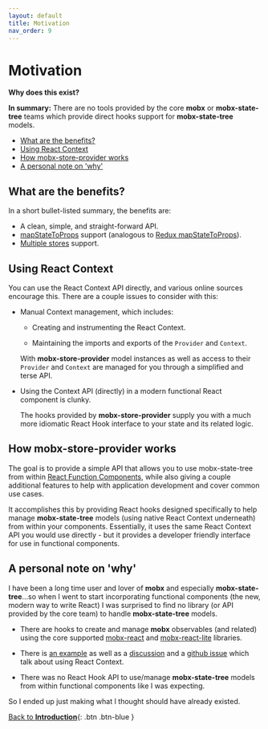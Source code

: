 ```yaml
---
layout: default
title: Motivation
nav_order: 9
---
```


# Motivation

**Why does this exist?**

**In summary:** There are no tools provided by the core **mobx** or **mobx-state-tree** teams which provide direct hooks support for **mobx-state-tree** models.

- [What are the benefits?](#what-are-the-benefits)
- [Using React Context](#using-react-context)
- [How mobx-store-provider works](#how-mobx-store-provider-works)
- [A personal note on 'why'](#a-personal-note-on-why)

## What are the benefits?

In a short bullet-listed summary, the benefits are:

- A clean, simple, and straight-forward API.
- [mapStateToProps](/api/useStore#using-a-mapstatetoprops-callback) support (analogous to [Redux mapStateToProps](https://react-redux.js.org/using-react-redux/connect-mapstate)).
- [Multiple stores](/multiple-stores) support.

## Using React Context

You can use the React Context API directly, and various online sources encourage this. There are a couple issues to consider with this:

- Manual Context management, which includes:

  - Creating and instrumenting the React Context.

  - Maintaining the imports and exports of the `Provider` and `Context`.

  With **mobx-store-provider** model instances as well as access to their `Provider` and `Context` are managed for you through a simplified and terse API.

- Using the Context API (directly) in a modern functional React component is clunky.

  The hooks provided by **mobx-store-provider** supply you with a much more idiomatic React Hook interface to your state and its related logic.

## How mobx-store-provider works

The goal is to provide a simple API that allows you to use mobx-state-tree from within [React Function Components](https://www.robinwieruch.de/react-function-component), while also giving a couple additional features to help with application development and cover common use cases.

It accomplishes this by providing React hooks designed specifically to help manage **mobx-state-tree** models (using native React Context underneath) from within your components. Essentially, it uses the same React Context API you would use directly - but it provides a developer friendly interface for use in functional components.

## A personal note on 'why'

I have been a long time user and lover of **mobx** and especially **mobx-state-tree**...so when I went to start incorporating functional components (the new, modern way to write React) I was surprised to find no library (or API provided by the core team) to handle **mobx-state-tree** models.

- There are hooks to create and manage **mobx** observables (and related) using the core supported [mobx-react](https://github.com/mobxjs/mobx-react#mobx-react) and [mobx-react-lite](https://github.com/mobxjs/mobx-react-lite) libraries.

- There is [an example](https://dev.to/margaretkrutikova/how-to-mobx-state-tree-react-typescript-3d5j) as well as a [discussion](https://dev.to/margaretkrutikova/how-to-mobx-state-tree-react-typescript-3d5j/comments) and a [github issue](https://github.com/mobxjs/mobx-state-tree/issues/1363) which talk about using React Context.

- There was no React Hook API to use/manage **mobx-state-tree** models from within functional components like I was expecting.

So I ended up just making what I thought should have already existed.

[Back to **Introduction**](/){: .btn .btn-blue }
